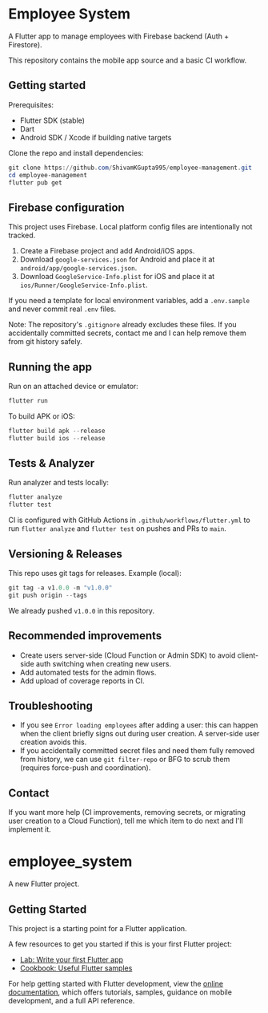 # Employee System

A Flutter app to manage employees with Firebase backend (Auth + Firestore).

This repository contains the mobile app source and a basic CI workflow.

## Getting started

Prerequisites:
- Flutter SDK (stable)
- Dart
- Android SDK / Xcode if building native targets

Clone the repo and install dependencies:

```powershell
git clone https://github.com/ShivamKGupta995/employee-management.git
cd employee-management
flutter pub get
```

## Firebase configuration

This project uses Firebase. Local platform config files are intentionally not tracked.

1. Create a Firebase project and add Android/iOS apps.
2. Download `google-services.json` for Android and place it at `android/app/google-services.json`.
3. Download `GoogleService-Info.plist` for iOS and place it at `ios/Runner/GoogleService-Info.plist`.

If you need a template for local environment variables, add a `.env.sample` and never commit real `.env` files.

Note: The repository's `.gitignore` already excludes these files. If you accidentally committed secrets, contact me and I can help remove them from git history safely.

## Running the app

Run on an attached device or emulator:

```powershell
flutter run
```

To build APK or iOS:

```powershell
flutter build apk --release
flutter build ios --release
```

## Tests & Analyzer

Run analyzer and tests locally:

```powershell
flutter analyze
flutter test
```

CI is configured with GitHub Actions in `.github/workflows/flutter.yml` to run `flutter analyze` and `flutter test` on pushes and PRs to `main`.

## Versioning & Releases

This repo uses git tags for releases. Example (local):

```powershell
git tag -a v1.0.0 -m "v1.0.0"
git push origin --tags
```

We already pushed `v1.0.0` in this repository.

## Recommended improvements

- Create users server-side (Cloud Function or Admin SDK) to avoid client-side auth switching when creating new users.
- Add automated tests for the admin flows.
- Add upload of coverage reports in CI.

## Troubleshooting

- If you see `Error loading employees` after adding a user: this can happen when the client briefly signs out during user creation. A server-side user creation avoids this.
- If you accidentally committed secret files and need them fully removed from history, we can use `git filter-repo` or BFG to scrub them (requires force-push and coordination).

## Contact

If you want more help (CI improvements, removing secrets, or migrating user creation to a Cloud Function), tell me which item to do next and I'll implement it.
# employee_system

A new Flutter project.

## Getting Started

This project is a starting point for a Flutter application.

A few resources to get you started if this is your first Flutter project:

- [Lab: Write your first Flutter app](https://docs.flutter.dev/get-started/codelab)
- [Cookbook: Useful Flutter samples](https://docs.flutter.dev/cookbook)

For help getting started with Flutter development, view the
[online documentation](https://docs.flutter.dev/), which offers tutorials,
samples, guidance on mobile development, and a full API reference.
